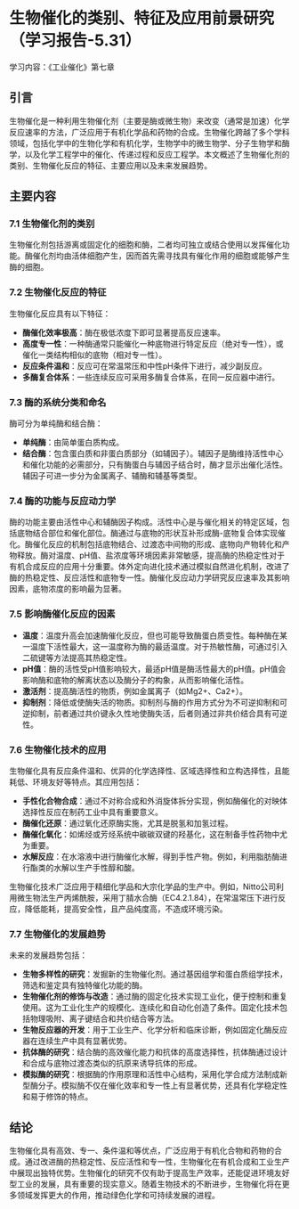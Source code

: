 # 生物催化的类别、特征及应用前景研究（学习报告-5.31）

学习内容：《工业催化》第七章

## 引言

生物催化是一种利用生物催化剂（主要是酶或微生物）来改变（通常是加速）化学反应速率的方法，广泛应用于有机化学品和药物的合成。生物催化跨越了多个学科领域，包括化学中的生物化学和有机化学，生物学中的微生物学、分子生物学和酶学，以及化学工程学中的催化、传递过程和反应工程学。本文概述了生物催化剂的类别、生物催化反应的特征、主要应用以及未来发展趋势。

## 主要内容

### 7.1 生物催化剂的类别

生物催化剂包括游离或固定化的细胞和酶，二者均可独立或结合使用以发挥催化功能。酶催化剂均由活体细胞产生，因而首先需寻找具有催化作用的细胞或能够产生酶的细胞。

### 7.2 生物催化反应的特征

生物催化反应具有以下特征：
- **酶催化效率极高**：酶在极低浓度下即可显著提高反应速率。
- **高度专一性**：一种酶通常只能催化一种底物进行特定反应（绝对专一性），或催化一类结构相似的底物（相对专一性）。
- **反应条件温和**：反应可在常温常压和中性pH条件下进行，减少副反应。
- **多酶复合体系**：一些连续反应可采用多酶复合体系，在同一反应器中进行。

### 7.3 酶的系统分类和命名

酶可分为单纯酶和结合酶：
- **单纯酶**：由简单蛋白质构成。
- **结合酶**：包含蛋白质和非蛋白质部分（如辅因子）。辅因子是酶维持活性中心和催化功能的必需部分，只有酶蛋白与辅因子结合时，酶才显示出催化活性。辅因子可进一步分为金属离子、辅酶和辅基等类型。

### 7.4 酶的功能与反应动力学

酶的功能主要由活性中心和辅酶因子构成。活性中心是与催化相关的特定区域，包括底物结合部位和催化部位。酶通过与底物的形状互补形成酶-底物复合体实现催化。酶催化反应的机制包括底物结合、过渡态中间物的形成、底物向产物转化和产物释放。酶对温度、pH值、盐浓度等环境因素非常敏感，提高酶的热稳定性对于有机合成反应的应用十分重要。体外定向进化技术通过模拟自然进化机制，改进了酶的热稳定性、反应活性和底物专一性。酶催化反应动力学研究反应速率及其影响因素，底物浓度的影响最为显著。

### 7.5 影响酶催化反应的因素

- **温度**：温度升高会加速酶催化反应，但也可能导致酶蛋白质变性。每种酶在某一温度下活性最大，这一温度称为酶的最适温度。对于热敏性酶，可通过引入二硫键等方法提高其热稳定性。
- **pH值**：酶的活性受pH值影响较大，最适pH值是酶活性最大的pH值。pH值会影响酶和底物的解离状态以及酶分子的构象，从而影响催化活性。
- **激活剂**：提高酶活性的物质，例如金属离子（如Mg2+、Ca2+）。
- **抑制剂**：降低或使酶失活的物质。抑制剂与酶的作用方式分为不可逆抑制和可逆抑制，前者通过共价键永久性地使酶失活，后者则通过非共价结合具有可逆性。

### 7.6 生物催化技术的应用

生物催化具有反应条件温和、优异的化学选择性、区域选择性和立构选择性，且能耗低、环境友好等特点。其应用包括：
- **手性化合物合成**：通过不对称合成和外消旋体拆分实现，例如酶催化的对映体选择性反应在制药工业中具有重要意义。
- **酶催化还原**：通过氧化还原酶实施，尤其是脱氢和加氢过程。
- **酶催化氧化**：如烯烃或芳烃系统中碳碳双键的羟基化，这在制备手性药物中尤为重要。
- **水解反应**：在水溶液中进行酶催化水解，得到手性产物。例如，利用脂肪酶进行酯类的水解以生产手性醇和酸。

生物催化技术广泛应用于精细化学品和大宗化学品的生产中。例如，Nitto公司利用微生物法生产丙烯酰胺，采用丁腈水合酶（EC4.2.1.84），在常温常压下进行反应，降低能耗，提高安全性，且产品纯度高，不造成环境污染。

### 7.7 生物催化的发展趋势

未来的发展趋势包括：
- **生物多样性的研究**：发掘新的生物催化剂。通过基因组学和蛋白质组学技术，筛选和鉴定具有独特催化功能的酶。
- **生物催化剂的修饰与改造**：通过酶的固定化技术实现工业化，便于控制和重复使用。这为工业化生产的规模化、连续化和自动化创造了条件。固定化技术包括物理吸附、离子键结合和共价结合等方法。
- **生物反应器的开发**：用于工业生产、化学分析和临床诊断，例如固定化酶反应器在连续生产中具有显著优势。
- **抗体酶的研究**：结合酶的高效催化能力和抗体的高度选择性，抗体酶通过设计和合成与底物过渡态类似的抗原来诱导抗体的形成。
- **模拟酶的研究**：根据酶的作用原理和活性中心结构，采用化学合成方法制成新型酶分子。模拟酶不仅在催化效率和专一性上有显著优势，还具有化学稳定性和易于修饰的特点。

## 结论

生物催化具有高效、专一、条件温和等优点，广泛应用于有机化合物和药物的合成。通过改进酶的热稳定性、反应活性和专一性，生物催化在有机合成和工业生产中展现出独特优势。生物催化的研究不仅有助于提高生产效率，还能促进环境友好型工业的发展，具有重要的现实意义。随着生物技术的不断进步，生物催化将在更多领域发挥更大的作用，推动绿色化学和可持续发展的进程。